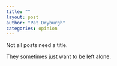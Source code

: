 ```yaml
---
title: ""
layout: post
author: "Pat Dryburgh"
categories: opinion
---
```


Not all posts need a title.

<!-- excerpt_separator -->

They sometimes just want to be left alone.
